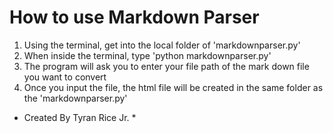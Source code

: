 # How to use Markdown Parser

1. Using the terminal, get into the local folder of 'markdownparser.py'
1. When inside the terminal, type 'python markdownparser.py'
1. The program will ask you to enter your file path of the mark down file you want to convert
1. Once you input the file, the html file will be created in the same folder as the 'markdownparser.py'

* Created By Tyran Rice Jr. *